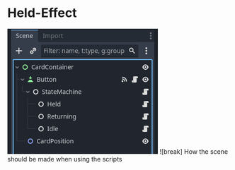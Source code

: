 # Held-Effect
![alt text](Images/SceneStructure.png "How the scene should be structured")
![break]
How the scene should be made when using the scripts
